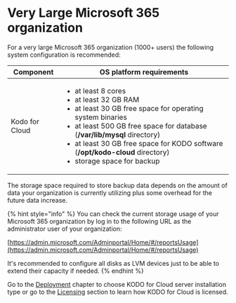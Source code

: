 # Very Large Microsoft 365 organization

For a very large Microsoft 365 organization (1000+ users) the following system configuration is recommended:

| Component      | OS platform requirements                                                                                                                                                                                                                                                                                                                                    |
| -------------- | ----------------------------------------------------------------------------------------------------------------------------------------------------------------------------------------------------------------------------------------------------------------------------------------------------------------------------------------------------------- |
| Kodo for Cloud | <ul><li>at least 8 cores</li><li>at least 32 GB RAM</li><li>at least 30 GB free space for operating system binaries</li><li>at least 500 GB free space for database (<strong>/var/lib/mysql</strong> directory)</li><li>at least 30 GB free space for KODO software (<strong>/opt/kodo-cloud</strong> directory)</li><li>storage space for backup</li></ul> |

The storage space required to store backup data depends on the amount of data your organization is currently utilizing plus some overhead for the future data increase.

{% hint style="info" %}
You can check the current storage usage of your Microsoft 365 organization by log in to the following URL as the administrator user of your organization:

​[https://admin.microsoft.com/Adminportal/Home/#/reportsUsage](https://admin.microsoft.com/Adminportal/Home/#/reportsUsage)​

It's recommended to configure all disks as LVM devices just to be able to extend their capacity if needed.
{% endhint %}

Go to the [Deployment](https://storware.gitbook.io/kodo-for-cloud-office365/deployment) chapter to choose KODO for Cloud server installation type or go to the [Licensing](../licensing.md) section to learn how KODO for Cloud is licensed.
